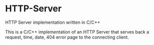 HTTP-Server
===========

HTTP Server implementation written in C/C++

This is a C/C++ implementation of an HTTP Server that serves back a request, time, date,  404 error page to the connecting client.
